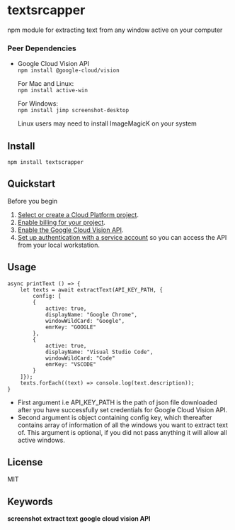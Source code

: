 # textsrcapper

npm module for extracting text from any window active on your computer


### Peer Dependencies

- Google Cloud Vision API  
	```npm install @google-cloud/vision```

  
	For Mac and Linux:  
```npm install active-win```

	For Windows:  
	```npm install jimp screenshot-desktop```
	
	Linux users may need to install ImageMagicK on your system
  

## Install
```npm install textscrapper```

##  Quickstart
Before you begin
1.  [Select or create a Cloud Platform project](https://console.cloud.google.com/project).
2.  [Enable billing for your project](https://support.google.com/cloud/answer/6293499#enable-billing).
3.  [Enable the Google Cloud Vision API](https://console.cloud.google.com/flows/enableapi?apiid=vision.googleapis.com).
4.  [Set up authentication with a service account](https://cloud.google.com/docs/authentication/getting-started)  so you can access the API from your local workstation.

## Usage
```
async printText () => {
	let texts = await extractText(API_KEY_PATH, {
		config: [
		{
			active: true,
			displayName: "Google Chrome",
			windowWildCard: "Google",
			emrKey: "GOOGLE"
		},
		{
			active: true,
			displayName: "Visual Studio Code",
			windowWildCard: "Code"
			emrKey: "VSCODE"	
		}
	]});
	texts.forEach((text) => console.log(text.description));
}
```

- First argument i.e API_KEY_PATH is the path of json file downloaded after you have successfully set credentials for Google Cloud Vision API.
- Second argument is object containing config key, which thereafter contains  array of information of all the windows you want to extract text of. This argument is optional, if you did not pass anything it will allow all active windows.

## License
MIT

## Keywords

**screenshot** **extract text** **google cloud vision API**